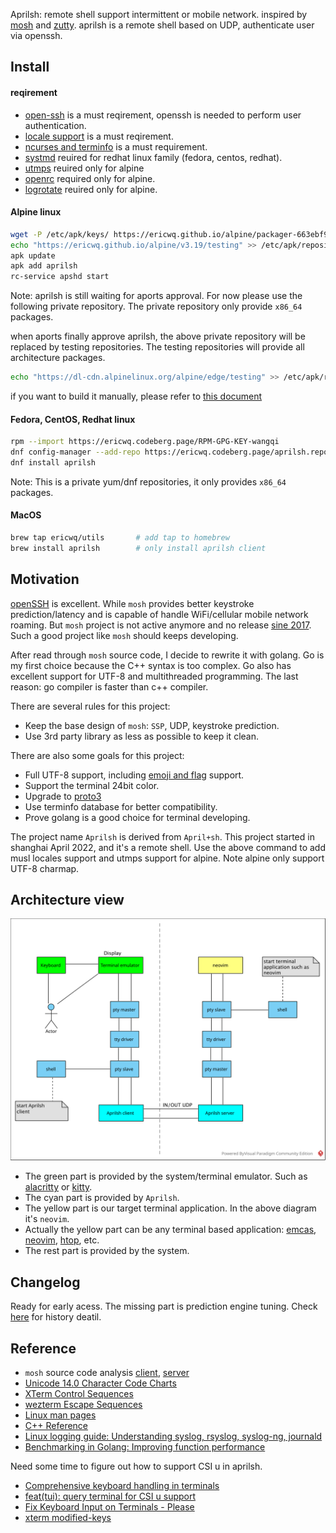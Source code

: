 Aprilsh: remote shell support intermittent or mobile network. inspired by [mosh](https://mosh.org/) and [zutty](https://github.com/tomscii/zutty). aprilsh is a remote shell based on UDP, authenticate user via openssh.

## Install

#### reqirement
- [open-ssh](https://www.openssh.com/) is a must reqirement, openssh is needed to perform user authentication.
- [locale support](https://git.adelielinux.org/adelie/musl-locales/-/wikis/home) is a must reqirement.
- [ncurses and terminfo](https://invisible-island.net/ncurses/) is a must requirement.
- [systmd](https://systemd.io/) reuired for redhat linux family (fedora, centos, redhat).
- [utmps](https://skarnet.org/software/utmps/) reuired only for alpine
- [openrc](https://github.com/OpenRC/openrc) required only for alpine.
- [logrotate](https://github.com/logrotate/logrotate) reuired only for alpine.


#### Alpine linux
```sh
wget -P /etc/apk/keys/ https://ericwq.github.io/alpine/packager-663ebf9b.rsa.pub    # add public key
echo "https://ericwq.github.io/alpine/v3.19/testing" >> /etc/apk/repositories       # add private repository
apk update                                                                          # update repositories metadata
apk add aprilsh                                                                     # install client and server
rc-service apshd start                                                              # start server
```
Note: aprilsh is still waiting for aports approval. For now please use the following private repository. The private repository only provide `x86_64` packages.

when aports finally approve aprilsh, the above private repository will be replaced by testing repositories. The testing repositories will provide all architecture packages.
```sh
echo "https://dl-cdn.alpinelinux.org/alpine/edge/testing" >> /etc/apk/repositories  # add testing repositories
```
if you want to build it manually, please refer to [this document](install-alpine.md)
#### Fedora, CentOS, Redhat linux
```sh
rpm --import https://ericwq.codeberg.page/RPM-GPG-KEY-wangqi            # import public key to rpm DB
dnf config-manager --add-repo https://ericwq.codeberg.page/aprilsh.repo # add new repo to dnf
dnf install aprilsh                                                     # install client and server
```
Note: This is a private yum/dnf repositories, it only provides `x86_64` packages.

#### MacOS
```sh
brew tap ericwq/utils       # add tap to homebrew
brew install aprilsh        # only install aprilsh client
```
## Motivation

[openSSH](https://www.openssh.com/) is excellent. While `mosh` provides better keystroke prediction/latency and is capable of handle WiFi/cellular mobile network roaming. But `mosh` project is not active anymore and no release [sine 2017](https://github.com/mobile-shell/mosh/issues/1115). Such a good project like `mosh` should keeps developing.

After read through `mosh` source code, I decide to rewrite it with golang. Go is my first choice because the C++ syntax is too complex. Go also has excellent support for UTF-8 and multithreaded programming. The last reason: go compiler is faster than c++ compiler.

There are several rules for this project:

- Keep the base design of `mosh`: `SSP`, UDP, keystroke prediction.
- Use 3rd party library as less as possible to keep it clean.

There are also some goals for this project:

- Full UTF-8 support, including [emoji and flag](https://unicode.org/emoji/charts/emoji-list.html) support.
- Support the terminal 24bit color.
- Upgrade to [proto3](https://developers.google.com/protocol-buffers/docs/proto3)
- Use terminfo database for better compatibility.
- Prove golang is a good choice for terminal developing.

The project name `Aprilsh` is derived from `April+sh`. This project started in shanghai April 2022, and it's a remote shell.
Use the above command to add musl locales support and utmps support for alpine. Note alpine only support UTF-8 charmap.

## Architecture view

![aprilsh.svg](img/aprilsh.svg)

- The green part is provided by the system/terminal emulator. Such as [alacritty](https://alacritty.org/) or [kitty](https://sw.kovidgoyal.net/kitty/).
- The cyan part is provided by `Aprilsh`.
- The yellow part is our target terminal application. In the above diagram it's `neovim`.
- Actually the yellow part can be any terminal based application: [emcas](https://www.gnu.org/software/emacs/), [neovim](https://neovim.io/), [htop](https://htop.dev/), etc.
- The rest part is provided by the system.

## Changelog

Ready for early acess. The missing part is prediction engine tuning. Check [here](changelog.md) for history deatil.

## Reference

- `mosh` source code analysis [client](https://github.com/ericwq/examples/blob/main/tty/client.md), [server](https://github.com/ericwq/examples/blob/main/tty/server.md)
- [Unicode 14.0 Character Code Charts](http://www.unicode.org/charts/)
- [XTerm Control Sequences](https://invisible-island.net/xterm/ctlseqs/ctlseqs.html)
- [wezterm Escape Sequences](https://wezfurlong.org/wezterm/escape-sequences.html)
- [Linux man pages](https://linux.die.net/man/)
- [C++ Reference](http://www.cplusplus.com/reference/)
- [Linux logging guide: Understanding syslog, rsyslog, syslog-ng, journald](https://ikshitij.com/linux-logging-guide)
- [Benchmarking in Golang: Improving function performance](https://blog.logrocket.com/benchmarking-golang-improve-function-performance/)

Need some time to figure out how to support CSI u in aprilsh.

- [Comprehensive keyboard handling in terminals](https://sw.kovidgoyal.net/kitty/keyboard-protocol/#functional-key-definitions)
- [feat(tui): query terminal for CSI u support](https://github.com/neovim/neovim/pull/18181)
- [Fix Keyboard Input on Terminals - Please](https://www.leonerd.org.uk/hacks/fixterms/)
- [xterm modified-keys](https://invisible-island.net/xterm/modified-keys.html)
